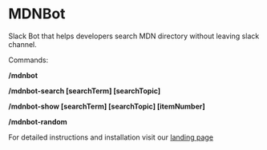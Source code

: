 # MDNBot

Slack Bot that helps developers search MDN directory without leaving slack channel.


Commands:

**/mdnbot**

**/mdnbot-search [searchTerm] [searchTopic]**

**/mdnbot-show [searchTerm] [searchTopic] [itemNumber]**

**/mdnbot-random**


For detailed instructions and installation visit our [landing page](https://vejather.github.io/mdn-bot-landing-page/)

